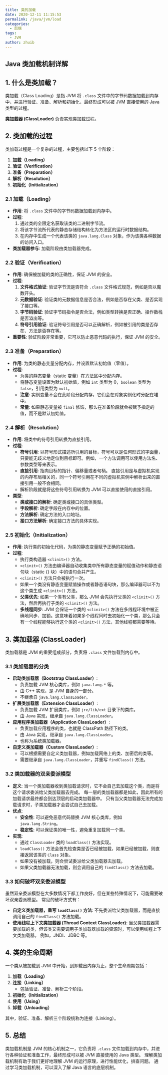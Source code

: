 ```yaml
---
title: 类的加载
date: 2020-12-11 11:15:53
permalink: /java/jvm/load
categories:
  - 后端
tags:
  - JVM
author: zhuib
---
```


## Java 类加载机制详解

## 1. 什么是类加载？

类加载（Class Loading）是指 JVM 将 `.class` 文件中的字节码数据加载到内存中，并进行验证、准备、解析和初始化，最终形成可以被 JVM 直接使用的 Java 类型的过程。

**类加载器 (ClassLoader)** 负责实现类加载过程。

## 2. 类加载的过程

类加载过程是一个复杂的过程，主要包括以下 5 个阶段：

1.  **加载（Loading）**
2.  **验证（Verification）**
3.  **准备（Preparation）**
4.  **解析（Resolution）**
5.  **初始化（Initialization）**

### 2.1 加载（Loading）

*   **作用**: 将 `.class` 文件中的字节码数据加载到内存中。
*   **过程**:
    1.  通过类的全限定名获取该类的二进制字节流。
    2.  将该字节流所代表的静态存储结构转化为方法区的运行时数据结构。
    3.  在内存中生成一个代表该类的 `java.lang.Class` 对象，作为该类各种数据的访问入口。
*   **类加载器参与**: 加载阶段由类加载器完成。

### 2.2 验证（Verification）

*   **作用**: 确保被加载的类的正确性，保证 JVM 的安全。
*   **过程**:
    1.  **文件格式验证**: 验证字节流是否符合 `.class` 文件格式规范，例如是否以魔数开头。
    2.  **元数据验证**: 验证类的元数据信息是否合法，例如是否存在父类、是否实现了接口等。
    3.  **字节码验证**: 验证字节码指令是否合法，例如类型转换是否正确、操作数栈是否溢出等。
    4.  **符号引用验证**: 验证符号引用是否可以正确解析，例如被引用的类是否存在、方法是否存在等。
*   **重要性**: 验证阶段非常重要，它可以防止恶意代码的执行，保证 JVM 的安全。

### 2.3 准备（Preparation）

*   **作用**: 为类的静态变量分配内存，并设置默认初始值（零值）。
*   **过程**:
    *   为类的静态变量（static 变量）在方法区中分配内存。
    *   将静态变量设置为默认初始值，例如 `int` 类型为 0，`boolean` 类型为 `false`，引用类型为 `null`。
    *   **注意**: 实例变量不会在此阶段分配内存，它们会在对象实例化时分配在堆中。
    *   **常量**: 如果静态变量被 `final` 修饰，那么在准备阶段就会被赋予指定的值，而不是默认初始值。

### 2.4 解析（Resolution）

*   **作用**: 将类中的符号引用转换为直接引用。
*   **过程**:
    *   **符号引用**: 以符号形式描述所引用的目标，符号可以是任何形式的字面量，只要能无歧义地定位到目标即可。例如，一个方法调用可以使用方法名、参数类型等来表示。
    *   **直接引用**: 指向目标的指针、偏移量或者句柄。  直接引用是与虚拟机实现的内存布局相关的，同一个符号引用在不同的虚拟机实例中解析出来的直接引用一般不会相同。
    *   解析阶段就是将这些符号引用转换为 JVM 可以直接使用的直接引用。
*   **类型**:
    *   **类或接口的解析**: 确定类或接口的具体类型。
    *   **字段解析**: 确定字段在内存中的位置。
    *   **方法解析**: 确定方法的入口地址。
    *   **接口方法解析**: 确定接口方法的具体实现。

### 2.5 初始化（Initialization）

*   **作用**: 执行类的初始化代码，为类的静态变量赋予正确的初始值。
*   **过程**:
    *   执行类构造器 `<clinit>()` 方法。
    *   `<clinit>()` 方法由编译器自动收集类中所有静态变量的赋值动作和静态语句块（static {} 块）中的语句合并产生。
    *   `<clinit>()` 方法只会被执行一次。
    *   如果一个类没有静态变量赋值操作或者静态语句块，那么编译器可以不为这个类生成 `<clinit>()` 方法。
    *   **父类优先**:  如果一个类有父类，那么 JVM 会先执行父类的 `<clinit>()` 方法，然后再执行子类的 `<clinit>()` 方法。
    *   **多线程同步**: JVM 会保证一个类的 `<clinit>()` 方法在多线程环境中被正确地同步、加锁。这意味着如果多个线程同时去初始化一个类，那么只会有一个线程能够执行这个类的 `<clinit>()` 方法，其他线程都需要等待。

## 3. 类加载器 (ClassLoader)

类加载器是 JVM 的重要组成部分，负责将 `.class` 文件加载到内存中。

### 3.1 类加载器的分类

*   **启动类加载器（Bootstrap ClassLoader）**:
    *   负责加载 JVM 核心类库，例如 `java.lang.*` 等。
    *   由 C++ 实现，是 JVM 自身的一部分。
    *   不继承自 `java.lang.ClassLoader`。
*   **扩展类加载器（Extension ClassLoader）**:
    *   负责加载 JVM 扩展类库，例如 `jre/lib/ext` 目录下的类库。
    *   由 Java 实现，继承自 `java.lang.ClassLoader`。
*   **应用程序类加载器（Application ClassLoader）**:
    *   负责加载应用程序的类，也就是 ClassPath 路径下的类。
    *   由 Java 实现，继承自 `java.lang.ClassLoader`。
    *   也称为系统类加载器。
*   **自定义类加载器（Custom ClassLoader）**:
    *   可以根据需要自定义类加载器，例如加载网络上的类、加密后的类等。
    *   需要继承自 `java.lang.ClassLoader`，并重写 `findClass()` 方法。

### 3.2 类加载器的双亲委派模型

*   **定义**: 当一个类加载器收到类加载请求时，它不会自己去加载这个类，而是将这个请求委派给父类加载器去完成。 每一层的类加载器都是如此，因此所有的加载请求最终都会到达顶层的启动类加载器中。 只有当父类加载器无法完成加载请求时，子类加载器才会尝试自己去加载。
*   **优点**:
    *   **安全性**: 可以避免恶意代码替换 JVM 核心类库，例如 `java.lang.String`。
    *   **稳定性**: 可以保证类的唯一性，避免重复加载同一个类。
*   **实现**:
    *   通过 `ClassLoader` 类的 `loadClass()` 方法实现。
    *   `loadClass()` 方法会首先检查类是否已经被加载，如果已经被加载，则直接返回该类的 `Class` 对象。
    *   如果没有被加载，则会尝试委派给父类加载器去加载。
    *   如果父类加载器无法加载，则会调用自己的 `findClass()` 方法去加载。

### 3.3 如何破坏双亲委派模型

虽然双亲委派模型在大多数情况下都工作良好，但在某些特殊情况下，可能需要破坏双亲委派模型。  常见的破坏方式有：

*   **自定义类加载器，重写 `loadClass()` 方法**:  不先委派给父类加载器，而是直接调用自己的 `findClass()` 方法加载。
*   **使用线程上下文类加载器 (Thread Context ClassLoader)**:  当父类加载器需要加载的类，但该类又需要调用子类加载器加载的资源时，可以使用线程上下文类加载器。 例如，JNDI、JDBC 等。

## 4. 类的生命周期

一个类从被加载到 JVM 中开始，到卸载出内存为止，整个生命周期包括：

1.  **加载（Loading）**
2.  **连接（Linking）**
    *   包括验证、准备、解析三个阶段。
3.  **初始化（Initialization）**
4.  **使用（Using）**
5.  **卸载（Unloading）**

其中，验证、准备、解析三个阶段统称为连接（Linking）。

## 5. 总结

类加载机制是 JVM 的核心机制之一，它负责将 `.class` 文件加载到内存中，并进行各种验证和准备工作，最终形成可以被 JVM 直接使用的 Java 类型。 理解类加载机制有助于我们更好地理解 JVM 的运行原理，进行性能优化，排查问题。 通过学习类加载机制，可以深入了解 Java 语言的底层机制。

